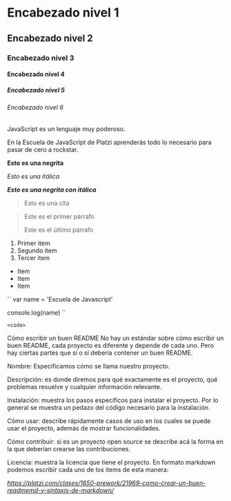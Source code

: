 # Encabezado nivel 1
## Encabezado nivel 2
### Encabezado nivel 3
#### Encabezado nivel 4
##### Encabezado nivel 5
###### Encabezado nivel 6

JavaScript es un lenguaje muy poderoso.

En la Escuela de JavaScript de Platzi aprenderás todo lo necesario para pasar de cero a rockstar.

**Esto es una negrita**

*Esto es una itálica*

**_Esto es una negrita con itálica_**

> Esto es una cita

>Este es el primer párrafo
>
>Este es el último párrafo

1. Primer item
2. Segundo item
3. Tercer item

* Item
* Item
* Item



``
var name = 'Escuela de Javascript'

console.log(name)
``
```
<code>
```


Cómo escribir un buen README
No hay un estándar sobre cómo escribir un buen README, cada proyecto es diferente y depende de cada uno. Pero hay ciertas partes que sí o sí debería contener un buen README.

Nombre: Especificamos cómo se llama nuestro proyecto.

Descripción: es donde diremos para qué exactamente es el proyecto, qué problemas resuelve y cualquier información relevante.

Instalación: muestra los pasos específicos para instalar el proyecto. Por lo general se muestra un pedazo del código necesario para la instalación.

Cómo usar: describe rápidamente casos de uso en los cuales se puede usar el proyecto, además de mostrar funcionalidades.

Cómo contribuir: si es un proyecto open source se describe acá la forma en la que deberían crearse las contribuciones.

Licencia: muestra la licencia que tiene el proyecto.
En formato markdown podemos escribir cada uno de los items de esta manera:

*https://platzi.com/clases/1650-prework/21969-como-crear-un-buen-readmemd-y-sintaxis-de-markdown/*
